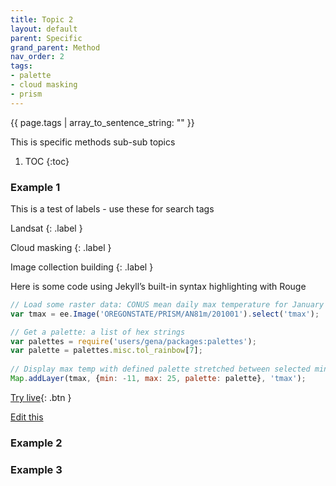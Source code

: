 ```yaml
---
title: Topic 2
layout: default
parent: Specific
grand_parent: Method
nav_order: 2
tags: 
- palette 
- cloud masking
- prism
---
```

{{ page.tags | array_to_sentence_string: "" }}

This is specific methods sub-sub topics

1. TOC
{:toc}

### Example 1

This is a test of labels - use these for search tags

Landsat 
{: .label }

Cloud masking 
{: .label } 

Image collection building 
{: .label }

Here is some code using Jekyll’s built-in syntax highlighting with Rouge

```js
// Load some raster data: CONUS mean daily max temperature for January 2010
var tmax = ee.Image('OREGONSTATE/PRISM/AN81m/201001').select('tmax');

// Get a palette: a list of hex strings
var palettes = require('users/gena/packages:palettes');
var palette = palettes.misc.tol_rainbow[7];
 
// Display max temp with defined palette stretched between selected min and max
Map.addLayer(tmax, {min: -11, max: 25, palette: palette}, 'tmax');
```
[Try live](https://code.earthengine.google.com/){: .btn }

<a href="{{ site.github.repository_url }}/tree/master/{{ page.path }}">Edit this</a>

### Example 2

### Example 3
